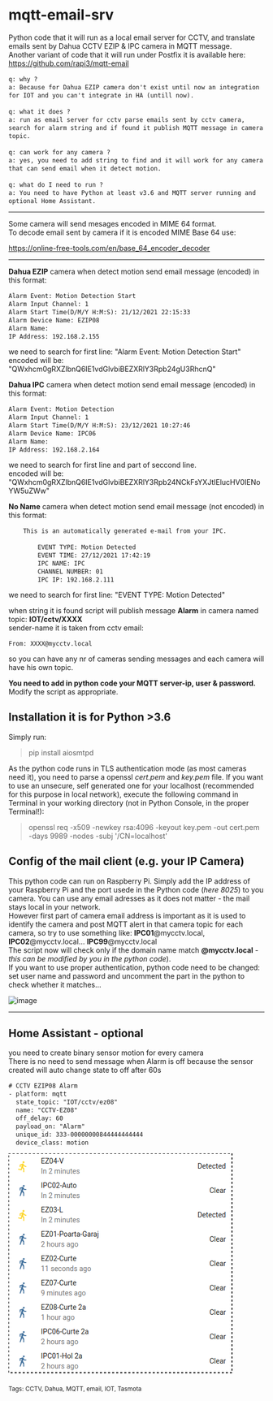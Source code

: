 # mqtt-email-srv
Python code that it will run as a local email server for CCTV, and translate emails sent by Dahua CCTV EZIP & IPC camera in MQTT message.<br>
Another variant of code that it will run under Postfix it is available here: https://github.com/rapi3/mqtt-email<br>
```
q: why ?
a: Because for Dahua EZIP camera don't exist until now an integration for IOT and you can't integrate in HA (untill now).

q: what it does ?
a: run as email server for cctv parse emails sent by cctv camera, search for alarm string and if found it publish MQTT message in camera topic.

q: can work for any camera ?
a: yes, you need to add string to find and it will work for any camera that can send email when it detect motion.

q: what do I need to run ?
a: You need to have Python at least v3.6 and MQTT server running and optional Home Assistant.
```
----
Some camera will send mesages encoded in MIME 64 format.<br>
To decode email sent by camera if it is encoded MIME Base 64 use:

https://online-free-tools.com/en/base_64_encoder_decoder

----
<b>Dahua EZIP</b> camera when detect motion send email message (encoded) in this format:
```
Alarm Event: Motion Detection Start
Alarm Input Channel: 1
Alarm Start Time(D/M/Y H:M:S): 21/12/2021 22:15:33
Alarm Device Name: EZIP08
Alarm Name: 
IP Address: 192.168.2.155
```
we need to search for first line: "Alarm Event: Motion Detection Start"<br>
encoded will be: "QWxhcm0gRXZlbnQ6IE1vdGlvbiBEZXRlY3Rpb24gU3RhcnQ"

<b>Dahua IPC</b> camera when detect motion send email message (encoded) in this format:
```
Alarm Event: Motion Detection
Alarm Input Channel: 1
Alarm Start Time(D/M/Y H:M:S): 23/12/2021 10:27:46
Alarm Device Name: IPC06
Alarm Name: 
IP Address: 192.168.2.164
```
we need to search for first line and part of seccond line.<br>
encoded will be: "QWxhcm0gRXZlbnQ6IE1vdGlvbiBEZXRlY3Rpb24NCkFsYXJtIElucHV0IENoYW5uZWw"

<b>No Name</b> camera when detect motion send email message (not encoded) in this format:
```
	This is an automatically generated e-mail from your IPC.

		EVENT TYPE: Motion Detected
		EVENT TIME: 27/12/2021 17:42:19
		IPC NAME: IPC
		CHANNEL NUMBER: 01
		IPC IP: 192.168.2.111
```
we need to search for first line: "EVENT TYPE: Motion Detected"<br>

when string it is found script will publish message <b>Alarm</b> in camera named topic: <b>IOT/cctv/XXXX</b><br>
sender-name it is taken from cctv email:
```
From: XXXX@mycctv.local
```
so you can have any nr of cameras sending messages and each camera will have his own topic.

<b>You need to add in python code your MQTT server-ip, user & password.</b><br>
Modify the script as appropriate.<br>

## Installation it is for Python >3.6
Simply run:
> pip install aiosmtpd

As the python code runs in TLS authentication mode (as most cameras need it), you need to parse a openssl *cert.pem* and *key.pem* file.
If you want to use an unsecure, self generated one for your localhost (recommended for this purpose in local network), execute the following command in Terminal in your working directory (not in Python Console, in the proper Terminal!):
> openssl req -x509 -newkey rsa:4096 -keyout key.pem -out cert.pem -days 9989 -nodes -subj '/CN=localhost'

## Config of the mail client (e.g. your IP Camera)

This python code can run on Raspberry Pi. Simply add the IP address of your Raspberry Pi and the port usede in the Python code (*here 8025*) to you camera. You can use any email adresses as it does not matter - the mail stays local in your network.<br>
However first part of camera email address is important as it is used to identify the camera and post MQTT alert in that camera topic for each camera, so try to use something  like: <b> IPC01</b>@mycctv.local, <b> IPC02</b>@mycctv.local... <b> IPC99</b>@mycctv.local<br>
The script now will check only if the domain name match <b>@mycctv.local</b> - <i>this can be modified by you in the python code</i>).<br>
If you want to use proper authentication, python code need to be changed: set user name and password and uncomment the part in the python to check whether it matches...

![image](https://user-images.githubusercontent.com/60820820/157892840-d9d2045c-9fda-4b00-ad12-ed7580f92a9b.png)

----
## Home Assistant - optional
you need to create binary sensor motion for every camera<br>
There is no need to send message when Alarm is off because the sensor created will auto change state to off after 60s
```
# CCTV EZIP08 Alarm
- platform: mqtt
  state_topic: "IOT/cctv/ez08"
  name: "CCTV-EZ08"
  off_delay: 60
  payload_on: "Alarm"
  unique_id: 333-00000000844444444444
  device_class: motion
  ```
![Home Assistant motion sensors ](https://github.com/rapi3/mqtt-email/blob/main/Screenshot_2021-12-22_20-19-55.png)

<sub>Tags: CCTV, Dahua, MQTT, email, IOT, Tasmota</sub>
